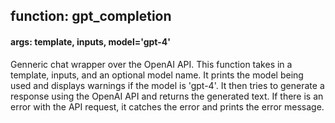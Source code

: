 ## function: gpt_completion
#### args: template, inputs, model='gpt-4'
Genneric chat wrapper over the OpenAI API. This function takes in a template, inputs, and an optional model name. It prints the model being used and displays warnings if the model is 'gpt-4'. It then tries to generate a response using the OpenAI API and returns the generated text. If there is an error with the API request, it catches the error and prints the error message.

